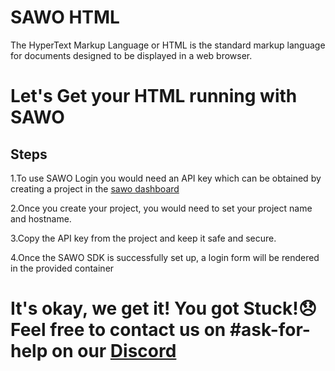 # SAWO HTML 
The HyperText Markup Language or HTML is the standard markup language for documents designed to be displayed in a web browser.
# Let's Get your HTML running with SAWO 

## Steps
1.To use SAWO Login you would need an API key which can be obtained by creating a project in the [sawo dashboard](https://dev.sawolabs.com/)

2.Once you create your project, you would need to set your project name and hostname.

3.Copy the API key from the project and keep it safe and secure.

4.Once the SAWO SDK is successfully set up, a login form will be rendered in the provided container

# It's okay, we get it! You got Stuck!😞 Feel free to contact us on #ask-for-help on our [Discord](https://discord.com/invite/TpnCfMUE5P)
